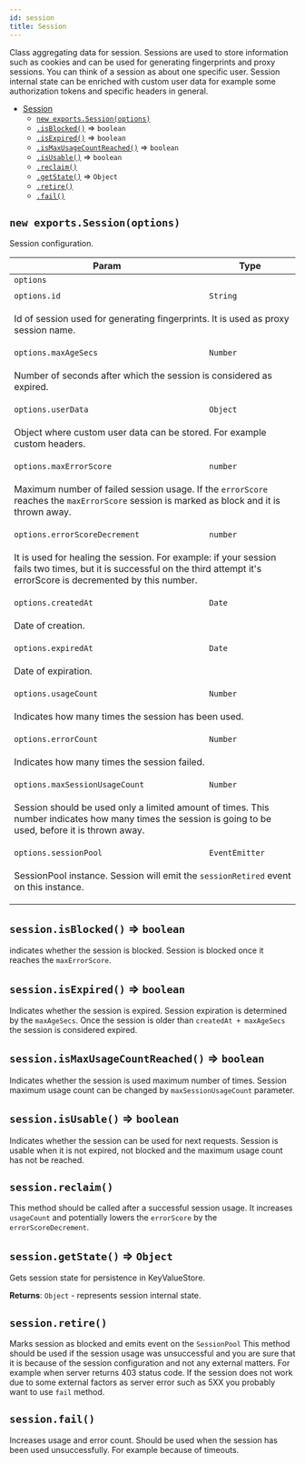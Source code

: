 ```yaml
---
id: session
title: Session
---
```


<a name="Session"></a>

Class aggregating data for session. Sessions are used to store information such as cookies and can be used for generating fingerprints and proxy
sessions. You can think of a session as about one specific user. Session internal state can be enriched with custom user data for example some
authorization tokens and specific headers in general.

-   [Session](session)
    -   [`new exports.Session(options)`](#new_Session_new)
    -   [`.isBlocked()`](#Session+isBlocked) ⇒ `boolean`
    -   [`.isExpired()`](#Session+isExpired) ⇒ `boolean`
    -   [`.isMaxUsageCountReached()`](#Session+isMaxUsageCountReached) ⇒ `boolean`
    -   [`.isUsable()`](#Session+isUsable) ⇒ `boolean`
    -   [`.reclaim()`](#Session+reclaim)
    -   [`.getState()`](#Session+getState) ⇒ `Object`
    -   [`.retire()`](#Session+retire)
    -   [`.fail()`](#Session+fail)

<a name="new_Session_new"></a>

## `new exports.Session(options)`

Session configuration.

<table>
<thead>
<tr>
<th>Param</th><th>Type</th>
</tr>
</thead>
<tbody>
<tr>
<td><code>options</code></td><td></td>
</tr>
<tr>
<td colspan="3"></td></tr><tr>
<td><code>options.id</code></td><td><code>String</code></td>
</tr>
<tr>
<td colspan="3"><p>Id of session used for generating fingerprints. It is used as proxy session name.</p>
</td></tr><tr>
<td><code>options.maxAgeSecs</code></td><td><code>Number</code></td>
</tr>
<tr>
<td colspan="3"><p>Number of seconds after which the session is considered as expired.</p>
</td></tr><tr>
<td><code>options.userData</code></td><td><code>Object</code></td>
</tr>
<tr>
<td colspan="3"><p>Object where custom user data can be stored. For example custom headers.</p>
</td></tr><tr>
<td><code>options.maxErrorScore</code></td><td><code>number</code></td>
</tr>
<tr>
<td colspan="3"><p>Maximum number of failed session usage.
If the <code>errorScore</code> reaches the <code>maxErrorScore</code> session is marked as block and it is thrown away.</p>
</td></tr><tr>
<td><code>options.errorScoreDecrement</code></td><td><code>number</code></td>
</tr>
<tr>
<td colspan="3"><p>It is used for healing the session.
For example: if your session fails two times, but it is successful on the third attempt it&#39;s errorScore is decremented by this number.</p>
</td></tr><tr>
<td><code>options.createdAt</code></td><td><code>Date</code></td>
</tr>
<tr>
<td colspan="3"><p>Date of creation.</p>
</td></tr><tr>
<td><code>options.expiredAt</code></td><td><code>Date</code></td>
</tr>
<tr>
<td colspan="3"><p>Date of expiration.</p>
</td></tr><tr>
<td><code>options.usageCount</code></td><td><code>Number</code></td>
</tr>
<tr>
<td colspan="3"><p>Indicates how many times the session has been used.</p>
</td></tr><tr>
<td><code>options.errorCount</code></td><td><code>Number</code></td>
</tr>
<tr>
<td colspan="3"><p>Indicates how many times the session failed.</p>
</td></tr><tr>
<td><code>options.maxSessionUsageCount</code></td><td><code>Number</code></td>
</tr>
<tr>
<td colspan="3"><p>Session should be used only a limited amount of times.
This number indicates how many times the session is going to be used, before it is thrown away.</p>
</td></tr><tr>
<td><code>options.sessionPool</code></td><td><code>EventEmitter</code></td>
</tr>
<tr>
<td colspan="3"><p>SessionPool instance. Session will emit the <code>sessionRetired</code> event on this instance.</p>
</td></tr></tbody>
</table>
<a name="Session+isBlocked"></a>

## `session.isBlocked()` ⇒ `boolean`

indicates whether the session is blocked. Session is blocked once it reaches the `maxErrorScore`.

<a name="Session+isExpired"></a>

## `session.isExpired()` ⇒ `boolean`

Indicates whether the session is expired. Session expiration is determined by the `maxAgeSecs`. Once the session is older than
`createdAt + maxAgeSecs` the session is considered expired.

<a name="Session+isMaxUsageCountReached"></a>

## `session.isMaxUsageCountReached()` ⇒ `boolean`

Indicates whether the session is used maximum number of times. Session maximum usage count can be changed by `maxSessionUsageCount` parameter.

<a name="Session+isUsable"></a>

## `session.isUsable()` ⇒ `boolean`

Indicates whether the session can be used for next requests. Session is usable when it is not expired, not blocked and the maximum usage count has not
be reached.

<a name="Session+reclaim"></a>

## `session.reclaim()`

This method should be called after a successful session usage. It increases `usageCount` and potentially lowers the `errorScore` by the
`errorScoreDecrement`.

<a name="Session+getState"></a>

## `session.getState()` ⇒ `Object`

Gets session state for persistence in KeyValueStore.

**Returns**: `Object` - represents session internal state.  
<a name="Session+retire"></a>

## `session.retire()`

Marks session as blocked and emits event on the `SessionPool` This method should be used if the session usage was unsuccessful and you are sure that
it is because of the session configuration and not any external matters. For example when server returns 403 status code. If the session does not work
due to some external factors as server error such as 5XX you probably want to use `fail` method.

<a name="Session+fail"></a>

## `session.fail()`

Increases usage and error count. Should be used when the session has been used unsuccessfully. For example because of timeouts.
